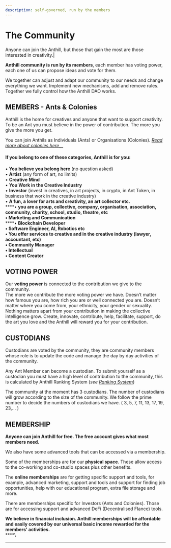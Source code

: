 ```yaml
---
description: self-governed, run by the members
---
```


# The Community

Anyone can join the Anthill, but those that gain the most are those interested in creativity.|

**Anthill community is run by its members**, each member has voting power, each one of us can propose ideas and vote for them.&#x20;

We together can adjust and adapt our community to our needs and change everything we want. Implement new mechanisms, add and remove rules. \
Together we fully control how the Anthill DAO works.&#x20;

## MEMBERS - Ants & Colonies

Anthill is the home for creatives and anyone that want to support creativity.\
To be an Ant you must believe in the power of contribution. The more you give the more you get.&#x20;

You can join Anthils as Individuals (Ants) or Organisations (Colonies). [_Read more about colonies here_](colonies.md)__

#### If you belong to one of these categories, Anthill is for you:

• **You believe you belong here** (no question asked)\
• **Artist** (any form of art, no limits)\
• **Creative** **Mind**\
• **You Work in the Creative Industry**\
• **Investor** (invest in creatives, in art projects, in crypto, in Ant Token, in business that work in the creative industry)\
• **A fun, a lover for arts and creativity, an art collector etc.**\
****• **you are a group, collective, company, organisation, association, community, charity, school, studio, theatre, etc**\
**• Marketing and Communication** \
****• **Blockchain Developer**\
**• Software Engineer, AI, Robotics etc**\
**• You offer services to creative and in the creative industry (lawyer, accountant, etc)**\
**• Community Manager**\
**• Intellectual** \
**• Content Creator**&#x20;

## VOTING POWER

Our **voting power** is connected to the contribution we give to the community. \
The more we contribute the more voting power we have. Doesn’t matter how famous you are, how rich you are or well connected you are. Doesn’t matter where you come from, your ethnicity, your gender or sexuality. \
Nothing matters apart from your contribution in making the collective intelligence grow. Create, innovate, contribute, help, facilitate, support, do the art you love and the Anthill will reward you for your contribution.

## CUSTODIANS

Custodians are voted by the community, they are community members whose role is to update the code and manage the day by day activities of the community.

Any Ant Member can become a custodian. To submit yourself as a custodian you must have a high level of contribution to the community, this is calculated by Anthill Ranking System (_see_ [_Ranking System_](ranking-system.md))

The community at the moment has 3 custodians. The number of custodians will grow according to the size of the community. We follow the prime number to decide the numbers of custodians we have. ( 3, 5, 7, 11, 13, 17, 19, 23,... )

## **MEMBERSHIP**

**Anyone can join Anthill for free. The free account gives what most members need.**&#x20;

We also have some advanced tools that can be accessed via a membership.

Some of the memberships are for our **physical space**. These allow access to the co-working and co-studio spaces plus other benefits.&#x20;

The **online memberships** are for getting specific support and tools, for example, advanced marketing, support and tools and support for finding job opportunities, help with our educational program, extra file storage and more.&#x20;

There are memberships specific for Investors (Ants and Colonies). Those are for accessing support and advanced DeFi (Decentralised FIance) tools.

**We believe in financial inclusion. Anthill memberships will be affordable and easily covered by our universal basic income rewarded for the members' activities.**\
****\
****
